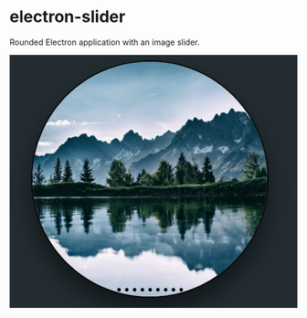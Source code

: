 # electron-slider

Rounded Electron application with an image slider.

![Image of Application](https://github.com/DEDaniel/electron-slider/blob/master/tmp/screenshot.png)

